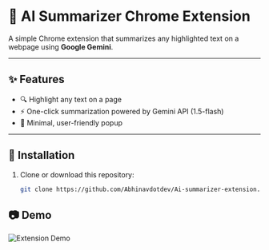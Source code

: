# 🤖 AI Summarizer Chrome Extension

A simple Chrome extension that summarizes any highlighted text on a webpage using **Google Gemini**.

---

## ✨ Features
- 🔍 Highlight any text on a page
- ⚡ One-click summarization powered by Gemini API (1.5-flash)
- 🎨 Minimal, user-friendly popup

---

## 🧭 Installation
1. Clone or download this repository:
   ```bash
   git clone https://github.com/Abhinavdotdev/Ai-summarizer-extension.git

## 📷 Demo

![Extension Demo](demo.png)
